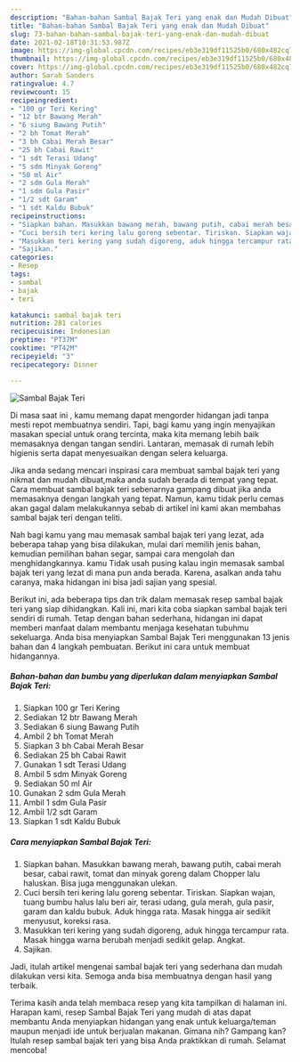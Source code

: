 ```yaml
---
description: "Bahan-bahan Sambal Bajak Teri yang enak dan Mudah Dibuat"
title: "Bahan-bahan Sambal Bajak Teri yang enak dan Mudah Dibuat"
slug: 73-bahan-bahan-sambal-bajak-teri-yang-enak-dan-mudah-dibuat
date: 2021-02-18T10:31:53.987Z
image: https://img-global.cpcdn.com/recipes/eb3e319df11525b0/680x482cq70/sambal-bajak-teri-foto-resep-utama.jpg
thumbnail: https://img-global.cpcdn.com/recipes/eb3e319df11525b0/680x482cq70/sambal-bajak-teri-foto-resep-utama.jpg
cover: https://img-global.cpcdn.com/recipes/eb3e319df11525b0/680x482cq70/sambal-bajak-teri-foto-resep-utama.jpg
author: Sarah Sanders
ratingvalue: 4.7
reviewcount: 15
recipeingredient:
- "100 gr Teri Kering"
- "12 btr Bawang Merah"
- "6 siung Bawang Putih"
- "2 bh Tomat Merah"
- "3 bh Cabai Merah Besar"
- "25 bh Cabai Rawit"
- "1 sdt Terasi Udang"
- "5 sdm Minyak Goreng"
- "50 ml Air"
- "2 sdm Gula Merah"
- "1 sdm Gula Pasir"
- "1/2 sdt Garam"
- "1 sdt Kaldu Bubuk"
recipeinstructions:
- "Siapkan bahan. Masukkan bawang merah, bawang putih, cabai merah besar, cabai rawit, tomat dan minyak goreng dalam Chopper lalu haluskan. Bisa juga menggunakan ulekan."
- "Cuci bersih teri kering lalu goreng sebentar. Tiriskan. Siapkan wajan, tuang bumbu halus lalu beri air, terasi udang, gula merah, gula pasir, garam dan kaldu bubuk. Aduk hingga rata. Masak hingga air sedikit menyusut, koreksi rasa."
- "Masukkan teri kering yang sudah digoreng, aduk hingga tercampur rata. Masak hingga warna berubah menjadi sedikit gelap. Angkat."
- "Sajikan."
categories:
- Resep
tags:
- sambal
- bajak
- teri

katakunci: sambal bajak teri 
nutrition: 281 calories
recipecuisine: Indonesian
preptime: "PT37M"
cooktime: "PT42M"
recipeyield: "3"
recipecategory: Dinner

---
```



![Sambal Bajak Teri](https://img-global.cpcdn.com/recipes/eb3e319df11525b0/680x482cq70/sambal-bajak-teri-foto-resep-utama.jpg)

Di masa  saat ini , kamu memang dapat mengorder hidangan jadi tanpa mesti repot membuatnya sendiri. Tapi, bagi kamu yang ingin menyajikan masakan special untuk orang tercinta, maka kita memang lebih baik memasaknya dengan tangan sendiri. Lantaran, memasak di rumah lebih higienis serta dapat menyesuaikan dengan selera keluarga.

Jika anda sedang mencari inspirasi cara membuat sambal bajak teri yang nikmat dan mudah dibuat,maka anda sudah berada di tempat yang tepat. Cara membuat sambal bajak teri  sebenarnya gampang dibuat jika anda memasaknya dengan langkah yang tepat. Namun, kamu tidak perlu cemas akan gagal dalam melakukannya 
sebab di artikel ini kami akan membahas sambal bajak teri dengan teliti.  



Nah bagi kamu yang mau memasak sambal bajak teri yang lezat, ada beberapa tahap yang bisa dilakukan, mulai dari memilih jenis bahan, kemudian pemilihan bahan segar, sampai cara mengolah dan menghidangkannya. kamu Tidak usah pusing kalau ingin memasak sambal bajak teri yang lezat di mana pun anda berada. Karena, asalkan anda  tahu caranya, maka hidangan ini bisa jadi sajian yang spesial.

Berikut ini, ada beberapa tips dan trik dalam memasak resep sambal bajak teri yang siap dihidangkan. Kali ini, mari kita coba siapkan sambal bajak teri sendiri di rumah. Tetap dengan bahan sederhana, hidangan ini dapat memberi manfaat dalam membantu menjaga kesehatan tubuhmu sekeluarga. Anda bisa menyiapkan Sambal Bajak Teri menggunakan 13 jenis bahan dan 4 langkah pembuatan. Berikut ini cara untuk membuat hidangannya.

<!--inarticleads1-->

##### Bahan-bahan dan bumbu yang diperlukan dalam menyiapkan Sambal Bajak Teri:

1. Siapkan 100 gr Teri Kering
1. Sediakan 12 btr Bawang Merah
1. Sediakan 6 siung Bawang Putih
1. Ambil 2 bh Tomat Merah
1. Siapkan 3 bh Cabai Merah Besar
1. Sediakan 25 bh Cabai Rawit
1. Gunakan 1 sdt Terasi Udang
1. Ambil 5 sdm Minyak Goreng
1. Sediakan 50 ml Air
1. Gunakan 2 sdm Gula Merah
1. Ambil 1 sdm Gula Pasir
1. Ambil 1/2 sdt Garam
1. Siapkan 1 sdt Kaldu Bubuk




<!--inarticleads2-->

##### Cara menyiapkan Sambal Bajak Teri:

1. Siapkan bahan. Masukkan bawang merah, bawang putih, cabai merah besar, cabai rawit, tomat dan minyak goreng dalam Chopper lalu haluskan. Bisa juga menggunakan ulekan.
1. Cuci bersih teri kering lalu goreng sebentar. Tiriskan. Siapkan wajan, tuang bumbu halus lalu beri air, terasi udang, gula merah, gula pasir, garam dan kaldu bubuk. Aduk hingga rata. Masak hingga air sedikit menyusut, koreksi rasa.
1. Masukkan teri kering yang sudah digoreng, aduk hingga tercampur rata. Masak hingga warna berubah menjadi sedikit gelap. Angkat.
1. Sajikan.




Jadi, itulah artikel mengenai  sambal bajak teri  yang sederhana dan mudah dilakukan versi kita. Semoga anda bisa membuatnya dengan hasil yang terbaik. 

Terima kasih anda telah membaca resep yang kita tampilkan di halaman ini. Harapan kami, resep  Sambal Bajak Teri yang mudah di atas dapat membantu Anda menyiapkan hidangan yang enak untuk keluarga/teman maupun menjadi ide untuk berjualan makanan. Gimana nih? Gampang kan? Itulah resep sambal bajak teri yang bisa Anda praktikkan di rumah. Selamat mencoba!

